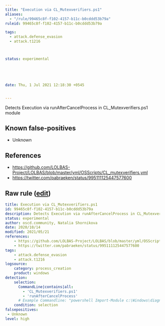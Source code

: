```yaml
---
title: "Execution via CL_Mutexverifiers.ps1"
aliases:
  - "/rule/99465c8f-f102-4157-b11c-b0cddd53b79a"
ruleid: 99465c8f-f102-4157-b11c-b0cddd53b79a

tags:
  - attack.defense_evasion
  - attack.t1216



status: experimental





date: Thu, 1 Jul 2021 12:18:30 +0545


---
```


Detects Execution via runAfterCancelProcess in CL_Mutexverifiers.ps1 module

<!--more-->


## Known false-positives

* Unknown



## References

* https://github.com/LOLBAS-Project/LOLBAS/blob/master/yml/OSScripts/CL_mutexverifiers.yml
* https://twitter.com/pabraeken/status/995111125447577600


## Raw rule ([edit](https://github.com/SigmaHQ/sigma/edit/master/rules/windows/process_creation/proc_creation_win_cl_mutexverifiers_lolscript.yml))
```yaml
title: Execution via CL_Mutexverifiers.ps1
id: 99465c8f-f102-4157-b11c-b0cddd53b79a
description: Detects Execution via runAfterCancelProcess in CL_Mutexverifiers.ps1 module
status: experimental
author: oscd.community, Natalia Shornikova
date: 2020/10/14
modified: 2021/05/21
references:
    - https://github.com/LOLBAS-Project/LOLBAS/blob/master/yml/OSScripts/CL_mutexverifiers.yml
    - https://twitter.com/pabraeken/status/995111125447577600
tags:
    - attack.defense_evasion
    - attack.t1216
logsource:
    category: process_creation
    product: windows
detection:
    selection:
      CommandLine|contains|all: 
        - 'CL_Mutexverifiers.ps1'
        - 'runAfterCancelProcess'
      # Example Commandline: "powershell Import-Module c:\Windows\diagnostics\system\Audio\CL_Mutexverifiers.ps1; runAfterCancelProcess c:\Evil.exe"
    condition: selection
falsepositives:
 - Unknown
level: high

```

